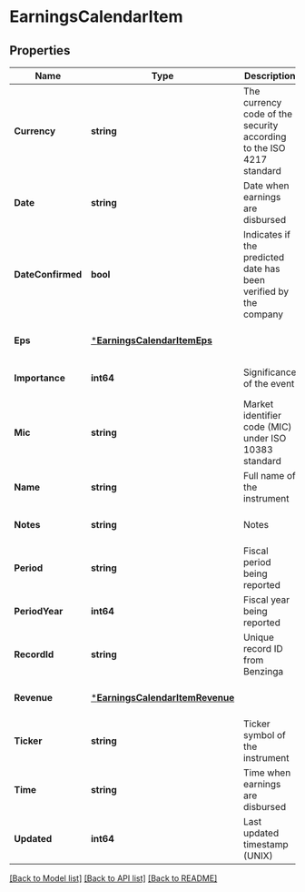 # EarningsCalendarItem

## Properties
Name | Type | Description | Notes
------------ | ------------- | ------------- | -------------
**Currency** | **string** | The currency code of the security according to the ISO 4217 standard | [optional] [default to null]
**Date** | **string** | Date when earnings are disbursed | [optional] [default to null]
**DateConfirmed** | **bool** | Indicates if the predicted date has been verified by the company | [optional] [default to null]
**Eps** | [***EarningsCalendarItemEps**](EarningsCalendarItem_eps.md) |  | [optional] [default to null]
**Importance** | **int64** | Significance of the event | [optional] [default to null]
**Mic** | **string** | Market identifier code (MIC) under ISO 10383 standard | [optional] [default to null]
**Name** | **string** | Full name of the instrument | [optional] [default to null]
**Notes** | **string** | Notes | [optional] [default to null]
**Period** | **string** | Fiscal period being reported | [optional] [default to null]
**PeriodYear** | **int64** | Fiscal year being reported | [optional] [default to null]
**RecordId** | **string** | Unique record ID from Benzinga | [optional] [default to null]
**Revenue** | [***EarningsCalendarItemRevenue**](EarningsCalendarItem_revenue.md) |  | [optional] [default to null]
**Ticker** | **string** | Ticker symbol of the instrument | [optional] [default to null]
**Time** | **string** | Time when earnings are disbursed | [optional] [default to null]
**Updated** | **int64** | Last updated timestamp (UNIX) | [optional] [default to null]

[[Back to Model list]](../README.md#documentation-for-models) [[Back to API list]](../README.md#documentation-for-api-endpoints) [[Back to README]](../README.md)

